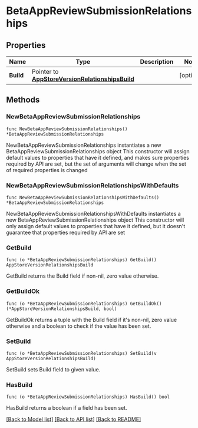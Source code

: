 # BetaAppReviewSubmissionRelationships

## Properties

Name | Type | Description | Notes
------------ | ------------- | ------------- | -------------
**Build** | Pointer to [**AppStoreVersionRelationshipsBuild**](AppStoreVersion_relationships_build.md) |  | [optional] 

## Methods

### NewBetaAppReviewSubmissionRelationships

`func NewBetaAppReviewSubmissionRelationships() *BetaAppReviewSubmissionRelationships`

NewBetaAppReviewSubmissionRelationships instantiates a new BetaAppReviewSubmissionRelationships object
This constructor will assign default values to properties that have it defined,
and makes sure properties required by API are set, but the set of arguments
will change when the set of required properties is changed

### NewBetaAppReviewSubmissionRelationshipsWithDefaults

`func NewBetaAppReviewSubmissionRelationshipsWithDefaults() *BetaAppReviewSubmissionRelationships`

NewBetaAppReviewSubmissionRelationshipsWithDefaults instantiates a new BetaAppReviewSubmissionRelationships object
This constructor will only assign default values to properties that have it defined,
but it doesn't guarantee that properties required by API are set

### GetBuild

`func (o *BetaAppReviewSubmissionRelationships) GetBuild() AppStoreVersionRelationshipsBuild`

GetBuild returns the Build field if non-nil, zero value otherwise.

### GetBuildOk

`func (o *BetaAppReviewSubmissionRelationships) GetBuildOk() (*AppStoreVersionRelationshipsBuild, bool)`

GetBuildOk returns a tuple with the Build field if it's non-nil, zero value otherwise
and a boolean to check if the value has been set.

### SetBuild

`func (o *BetaAppReviewSubmissionRelationships) SetBuild(v AppStoreVersionRelationshipsBuild)`

SetBuild sets Build field to given value.

### HasBuild

`func (o *BetaAppReviewSubmissionRelationships) HasBuild() bool`

HasBuild returns a boolean if a field has been set.


[[Back to Model list]](../README.md#documentation-for-models) [[Back to API list]](../README.md#documentation-for-api-endpoints) [[Back to README]](../README.md)



